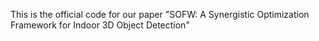 This is the official code for our paper "SOFW: A Synergistic Optimization Framework for Indoor 3D Object Detection"










